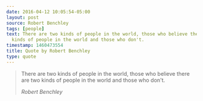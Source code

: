 ```yaml
---
date: 2016-04-12 10:05:54-05:00
layout: post
source: Robert Benchley
tags: [people]
text: There are two kinds of people in the world, those who believe there are two
  kinds of people in the world and those who don't.
timestamp: 1460473554
title: Quote by Robert Benchley
type: quote
---
```

> There are two kinds of people in the world, those who believe there are two kinds of people in the world and those who don't.
> 
> <cite>Robert Benchley</cite>